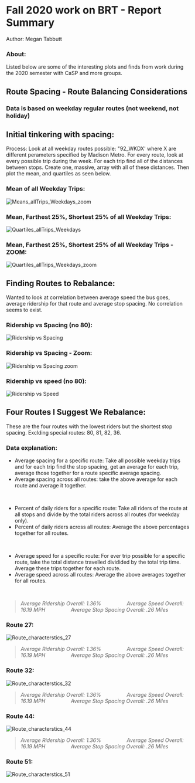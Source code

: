 # Fall 2020 work on BRT - Report Summary

Author: Megan Tabbutt

### About:
 Listed below are some of the interesting plots and finds from work during the 2020 semester with CaSP and more groups. 
 
 

## Route Spacing - Route Balancing Considerations

### Data is based on weekday regular routes (not weekend, not holiday)
 
## Initial tinkering with spacing: 

Process: Look at all weekday routes possible: "92_WKDX' where X are different perameters specified by Madison Metro. For every route, look at every possible trip during the week. For each trip find all of the distances between stops. Create one, massive, array with all of these distances. Then plot the mean, and quartiles as seen below.

### Mean of all Weekday Trips:
![Means_allTrips_Weekdays_zoom](Means_allTrips_Weekdays_zoom.png)

### Mean, Farthest 25%, Shortest 25% of all Weekday Trips:
![Quartiles_allTrips_Weekdays](Quartiles_allTrips_Weekdays.png)

### Mean, Farthest 25%, Shortest 25% of all Weekday Trips - ZOOM:
![Quartiles_allTrips_Weekdays_zoom](Quartiles_allTrips_Weekdays_zoom.png)


## Finding Routes to Rebalance:

Wanted to look at correlation between average speed the bus goes, average ridership for that route and average stop spacing. No correlation seems to exist. 

### Ridership vs Spacing (no 80):
![Ridership vs Spacing](Correlation_Ridership_Stop-Spacing_no80.png)

### Ridership vs Spacing - Zoom:
![Ridership vs Spacing zoom](Lowest_ridership_closest_stop_spacing.png)

### Ridership vs speed (no 80):
![Ridership vs Speed](Correlation__Ridership_Speed_no80.png)




## Four Routes I Suggest We Rebalance:

These are the four routes with the lowest riders but the shortest stop spacing. Exclding special routes: 80, 81, 82, 36. 

### Data explanation: 
- Average spacing for a specific route: Take all possible weekday trips and for each trip find the stop spacing, get an average for each trip, average those together for a route specific average spacing. 
- Average spacing across all routes: take the above average for each route and average it together. 

</br>

- Percent of daily riders for a specific route: Take all riders of the route at all stops and divide by the total riders across all routes (for weekday only). 
- Percent of daily riders across all routes: Average the above percentages together for all routes.

</br>

- Average speed for a specific route: For ever trip possible for a specific route, take the total distance travelled dividided by the total trip time. Average these trips together for each route. 
- Average speed across all routes: Average the above averages together for all routes.

</br>

> _Average Ridership Overall: 1.36%     Average Speed Overall: 16.19 MPH     Average Stop Spacing Overall: .26 Miles_
### Route 27:
![Route_characterstics_27](Route_characterstics_27.png)

> _Average Ridership Overall: 1.36%     Average Speed Overall: 16.19 MPH     Average Stop Spacing Overall: .26 Miles_
### Route 32:
![Route_characterstics_32](Route_characterstics_32.png)

> _Average Ridership Overall: 1.36%     Average Speed Overall: 16.19 MPH     Average Stop Spacing Overall: .26 Miles_
### Route 44:
![Route_characterstics_44](Route_characterstics_44.png)

> _Average Ridership Overall: 1.36%     Average Speed Overall: 16.19 MPH     Average Stop Spacing Overall: .26 Miles_
### Route 51:
![Route_characterstics_51](Route_characterstics_51.png)
